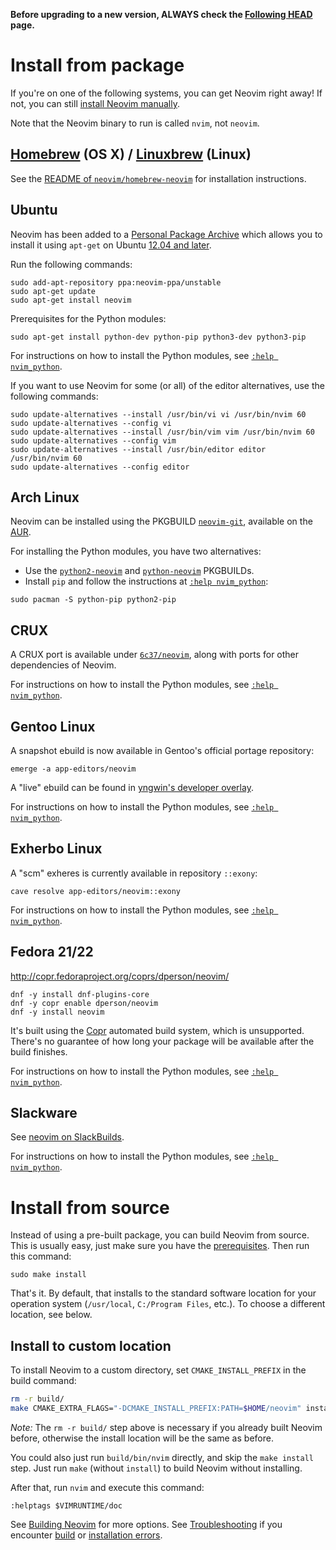 **Before upgrading to a new version, ALWAYS check the [Following HEAD](Following-HEAD) page.**

# Install from package

If you're on one of the following systems, you can get Neovim right away!
If not, you can still [install Neovim manually](#manual-installation).

Note that the Neovim binary to run is called `nvim`, not `neovim`.

## [Homebrew](http://brew.sh) (OS X) / [Linuxbrew](http://brew.sh/linuxbrew/) (Linux)

See the [README of `neovim/homebrew-neovim`](https://github.com/neovim/homebrew-neovim/blob/master/README.md) for installation instructions.

## Ubuntu

Neovim has been added to a [Personal Package Archive](https://launchpad.net/~neovim-ppa/+archive/ubuntu/unstable) which allows you to install it using `apt-get` on Ubuntu [12.04 and later](https://wiki.ubuntu.com/Releases).

Run the following commands:

```
sudo add-apt-repository ppa:neovim-ppa/unstable
sudo apt-get update
sudo apt-get install neovim
```

Prerequisites for the Python modules:

```
sudo apt-get install python-dev python-pip python3-dev python3-pip
```

For instructions on how to install the Python modules, see [`:help nvim_python`](http://neovim.io/doc/user/nvim_python.html).

If you want to use Neovim for some (or all) of the editor alternatives, use the following commands:

```
sudo update-alternatives --install /usr/bin/vi vi /usr/bin/nvim 60
sudo update-alternatives --config vi
sudo update-alternatives --install /usr/bin/vim vim /usr/bin/nvim 60
sudo update-alternatives --config vim
sudo update-alternatives --install /usr/bin/editor editor /usr/bin/nvim 60
sudo update-alternatives --config editor
```

## Arch Linux

Neovim can be installed using the PKGBUILD [`neovim-git`](https://aur.archlinux.org/packages/neovim-git), available on the [AUR](https://wiki.archlinux.org/index.php/Arch_User_Repository).

For installing the Python modules, you have two alternatives:

 * Use the [`python2-neovim`](https://aur.archlinux.org/packages/python2-neovim) and [`python-neovim`](https://aur.archlinux.org/packages/python-neovim) PKGBUILDs.
 * Install `pip` and follow the instructions at [`:help nvim_python`](http://neovim.io/doc/user/nvim_python.html):

```
sudo pacman -S python-pip python2-pip
```

## CRUX

A CRUX port is available under [`6c37/neovim`](https://github.com/6c37/crux-ports-git), along with ports for other dependencies of Neovim.

For instructions on how to install the Python modules, see [`:help nvim_python`](http://neovim.io/doc/user/nvim_python.html).

## Gentoo Linux

A snapshot ebuild is now available in Gentoo's official portage repository:

```
emerge -a app-editors/neovim
```

A "live" ebuild can be found in [yngwin's developer overlay](http://cgit.gentooexperimental.org/dev/yngwin.git/tree/app-editors/neovim).

For instructions on how to install the Python modules, see [`:help nvim_python`](http://neovim.io/doc/user/nvim_python.html).

## Exherbo Linux

A "scm" exheres is currently available in repository `::exony`:

```
cave resolve app-editors/neovim::exony
```

For instructions on how to install the Python modules, see [`:help nvim_python`](http://neovim.io/doc/user/nvim_python.html).

## Fedora 21/22
 
http://copr.fedoraproject.org/coprs/dperson/neovim/

```
dnf -y install dnf-plugins-core
dnf -y copr enable dperson/neovim
dnf -y install neovim
```

It's built using the [Copr](https://copr.fedoraproject.org/) automated build system, which is unsupported. There's no guarantee of how long your package will be available after the build finishes.

For instructions on how to install the Python modules, see [`:help nvim_python`](http://neovim.io/doc/user/nvim_python.html).

## Slackware

See [neovim on SlackBuilds](http://slackbuilds.org/apps/neovim/).

For instructions on how to install the Python modules, see [`:help nvim_python`](http://neovim.io/doc/user/nvim_python.html).

# Install from source

Instead of using a pre-built package, you can build Neovim from source. This is usually easy, just make sure you have the [prerequisites](Building-Neovim#build-prerequisites). Then run this command:

    sudo make install

That's it. By default, that installs to the standard software location for your operation system (`/usr/local`, `C:/Program Files`, etc.). To choose a different location, see below.

## Install to custom location

To install Neovim to a custom directory, set `CMAKE_INSTALL_PREFIX` in the build command:

```sh
rm -r build/
make CMAKE_EXTRA_FLAGS="-DCMAKE_INSTALL_PREFIX:PATH=$HOME/neovim" install
```

_Note:_ The `rm -r build/` step above is necessary if you already built Neovim before, otherwise the install location will be the same as before.

You could also just run `build/bin/nvim` directly, and skip the `make install` step. Just run `make` (without `install`) to build Neovim without installing.

After that, run `nvim` and execute this command:

```vim
:helptags $VIMRUNTIME/doc
```

See [Building Neovim](Building-Neovim) for more options. See [Troubleshooting](Troubleshooting) if you encounter [build](Troubleshooting#build-issues) or [installation errors](Troubleshooting#installation-issues).
